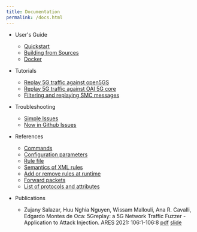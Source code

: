 ```yaml
---
title: Documentation
permalink: /docs.html
---
```


- User's Guide
  - [Quickstart](docs/guide/quickstart)
  - [Building from Sources](docs/guide/building-from-source)
  - [Docker](docs/guide/docker)

- Tutorials
  - [Replay 5G traffic against open5GS](docs/tutorial/replay-open5gs)
  - [Replay 5G traffic against OAI 5G core](docs/tutorial/replay-oaicn)
  - [Filtering and replaying SMC messages](docs/tutorial/smc-message)

- Troubleshooting
  - [Simple Issues](docs/troubleshoot/simple-issues)
  - [Now in Github Issues](docs/troubleshoot/in-github-issues)

- References
  - [Commands](docs/references/commands)
  - [Configuration parameters](docs/references/configuration-file)
  - [Rule file](docs/references/rule)
  - [Semantics of XML rules](docs/references/rule-xml-semantics)
  - [Add or remove rules at runtime](docs/references/add-rm-rules-at-runtime)
  - [Forward packets](docs/references/forward-packet)
  - [List of protocols and attributes](docs/references/protocols-attributes-list) 

- Publications
  - Zujany Salazar, Huu Nghia Nguyen, Wissam Mallouli, Ana R. Cavalli, Edgardo Montes de Oca:
    5Greplay: a 5G Network Traffic Fuzzer - Application to Attack Injection. ARES 2021: 106:1-106:8
    [pdf](docs/publications/ares2021-paper.pdf) [slide](docs/publications/ares2021-slide.pdf)